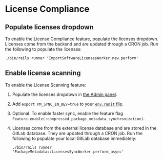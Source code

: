 # License Compliance

## Populate licenses dropdown

To enable the License Compliance feature, populate the licenses dropdown.
Licenses come from the backend and are updated through a CRON job. Run the following to populate the licenses:

```shell
./bin/rails runner 'ImportSoftwareLicensesWorker.new.perform'
```

## Enable license scanning

To enable the License Scanning feature:

1. Populate the licenses dropdown in [the Admin panel](https://docs.gitlab.com/ee/administration/settings/security_and_compliance.html#choose-package-registry-metadata-to-sync). 
1. Add `export PM_SYNC_IN_DEV=true` to your [`env.runit` file](../runit.md#modifying-environment-configuration-for-services).
1. Optional. To enable faster sync, enable the feature flag `Feature.enable(:compressed_package_metadata_synchronization)`.
1. Licenses come from the external license database and are stored in the GitLab database. They are updated through a CRON job. Run the following to populate your local GitLab database immediately: 

   ```shell
   ./bin/rails runner 'PackageMetadata::LicensesSyncWorker.perform_async'
   ```
